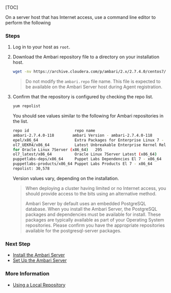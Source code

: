 [TOC]

On a server host that has Internet access, use a command line editor to perform the following

### Steps

1. Log in to your host as `root`.
2. Download the Ambari repository file to a directory on your installation host.

    ```bash
    wget -nv https://archive.cloudera.com/p/ambari/2.x/2.7.4.0/centos7/ambari.repo -O /etc/yum.repos.d/ambari.repo   
    ```
    
    > Do not modify the `ambari.repo` file name. This file is expected to be available on the Ambari Server host during Agent registration.

3. Confirm that the repository is configured by checking the repo list.

   ```bash
   yum repolist
   ```

   You should see values similar to the following for Ambari repositories in the list.
   
   ```bash
   repo id                    repo name                                       status
   ambari-2.7.4.0-118        ambari Version - ambari-2.7.4.0-118            12
   epel/x86_64                Extra Packages for Enterprise Linux 7 - x86_64  11,387
   ol7_UEKR4/x86_64           Latest Unbreakable Enterprise Kernel Release 4
   for Oracle Linux 7Server (x86_64)   295
   ol7_latest/x86_64          Oracle Linux 7Server Latest (x86_64)            18,642
   puppetlabs-deps/x86_64     Puppet Labs Dependencies El 7 - x86_64          17
   puppetlabs-products/x86_64 Puppet Labs Products El 7 - x86_64              225
   repolist: 30,578
   ```
   
   Version values vary, depending on the installation.
   
   > When deploying a cluster having limited or no Internet access, you should provide access to the bits using an alternative method.
   > 
   > Ambari Server by default uses an embedded PostgreSQL database. When you install the Ambari Server, the PostgreSQL packages and dependencies must be available for install. These packages are typically available as part of your Operating System repositories. Please confirm you have the appropriate repositories available for the postgresql-server packages.

### Next Step

- [Install the Ambari Server]($InstallTheAmbariServer)
- [Set Up the Ambari Server]($SetUpTheAmbariServer)

### More Information

- [Using a Local Repository]($UsingALocalRepository)
